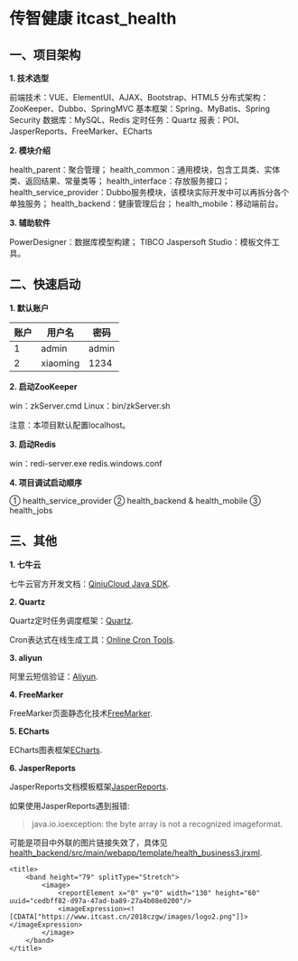 # 传智健康 itcast_health

## 一、项目架构

**1. 技术选型**

前端技术：VUE、ElementUI、AJAX、Bootstrap、HTML5
分布式架构：ZooKeeper、Dubbo、SpringMVC
基本框架：Spring、MyBatis、Spring Security
数据库：MySQL、Redis
定时任务：Quartz
报表：POI、JasperReports、FreeMarker、ECharts

**2. 模块介绍**

health_parent：聚合管理；
health_common：通用模块，包含工具类、实体类、返回结果、常量类等；
health_interface：存放服务接口；
health_service_provider：Dubbo服务模块，该模块实际开发中可以再拆分各个单独服务；
health_backend：健康管理后台；
health_mobile：移动端前台。

**3. 辅助软件**

PowerDesigner：数据库模型构建；
TIBCO Jaspersoft Studio：模板文件工具。

## 二、快速启动

**1. 默认账户**

| 账户 | 用户名 | 密码 |
| --- | --- | --- |
| 1 | admin | admin |
| 2 | xiaoming | 1234 |

**2. 启动ZooKeeper**

win：zkServer.cmd
Linux：bin/zkServer.sh

注意：本项目默认配置localhost。

**3. 启动Redis**

win：redi-server.exe redis.windows.conf

**4. 项目调试启动顺序**

① health_service_provider
② health_backend & health_mobile
③ health_jobs

## 三、其他

**1. 七牛云**

七牛云官方开发文档：[QiniuCloud Java SDK](https://developer.qiniu.com/kodo/1239/java).

**2. Quartz**

Quartz定时任务调度框架：[Quartz](http://www.quartz-scheduler.org/).

Cron表达式在线生成工具：[Online Cron Tools](https://qqe2.com/cron).

**3. aliyun**

阿里云短信验证：[Aliyun](https://www.aliyun.com/).

**4. FreeMarker**

FreeMarker页面静态化技术[FreeMarker](https://freemarker.apache.org/).

**5. ECharts**

ECharts图表框架[ECharts](https://echarts.apache.org/zh/index.html).

**6. JasperReports**

JasperReports文档模板框架[JasperReports](https://community.jaspersoft.com/project/jasperreports-library).

如果使用JasperReports遇到报错: 
> java.io.ioexception: the byte array is not a recognized imageformat.

可能是项目中外联的图片链接失效了，具体见 <u>health_backend/src/main/webapp/template/health_business3.jrxml</u>.

```
<title>
    <band height="79" splitType="Stretch">
        <image>
            <reportElement x="0" y="0" width="130" height="60" uuid="cedbff82-d97a-47ad-ba89-27a4b08e0200"/>
            <imageExpression><![CDATA["https://www.itcast.cn/2018czgw/images/logo2.png"]]></imageExpression>
        </image>
    </band>
</title>
```
